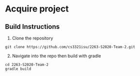 # Acquire project
## Build Instructions

  1. Clone the repository
  
    git clone https://github.com/cs3321isu/2263-S2020-Team-2.git
  2. Navigate into the repo then build with gradle
  
    cd 2263-S2020-Team-2
    gradle build
